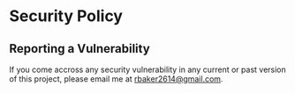 # Security Policy

## Reporting a Vulnerability

If you come accross any security vulnerability in any current or past version of this project, please email me at rbaker2614@gmail.com.
